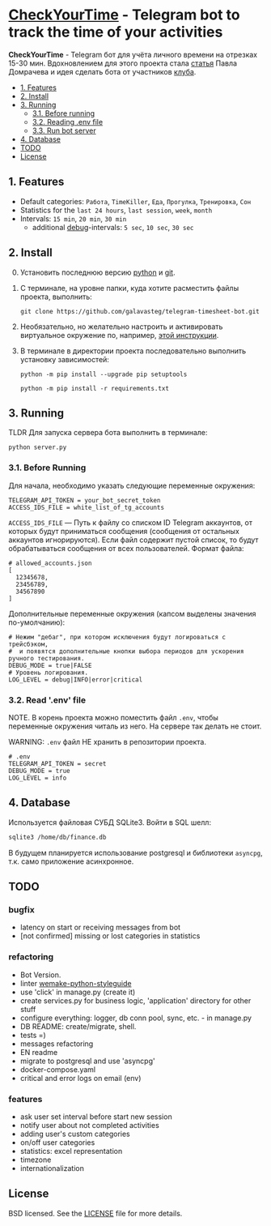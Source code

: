 # [CheckYourTime](http://t.me/checkyourtime_bot) - Telegram bot to track the time of your activities

**CheckYourTime** - Telegram бот для учёта личного времени на отрезках 15-30 мин.
Вдохновлением для этого проекта стала [статья](https://vc.ru/life/143273-12-mesyacev-vedu-pochasovoy-uchet-svoih-del-s-pomoshchyu-timesheets-rasskazyvayu-k-chemu-eto-v-itoge-privelo)
Павла Домрачева и идея сделать бота от участников [клуба](https://titanman.ru/).


- [1. Features](#1-features)
- [2. Install](#2-install)
- [3. Running](#3-before-running)
    - [3.1. Before running](#31-before-running)
    - [3.2. Reading .env file](#32-reading-env-file)
    - [3.3. Run bot server](#33-run-bot-server)
- [4. Database](#4-database)
- [TODO](#todo)
- [License](#license)

## 1. Features

- Default categories: `Работа`, `TimeKiller`, `Еда`, `Прогулка`, `Тренировка`, `Сон`
- Statistics for the `last 24 hours`, `last session`, `week`, `month`
- Intervals: `15 min`, `20 min`, `30 min`
    - additional [debug](#3-1-before-running)-intervals: `5 sec`, `10 sec`, `30 sec`


## 2. Install
0. Установить последнюю версию [python](https://www.python.org/downloads/) и [git](https://git-scm.com/downloads).
1. С терминале, на уровне папки, куда хотите расместить файлы проекта, выполнить:
 
    `git clone https://github.com/galavasteg/telegram-timesheet-bot.git`

3. Необязательно, но желательно настроить и активировать виртуальное окружение по, например, [этой инструкции](https://python-scripts.com/virtualenv).
4. В терминале в директории проекта последовательно выполнить установку зависимостей:
    
    `python -m pip install --upgrade pip setuptools`
    
    `python -m pip install -r requirements.txt`


## 3. Running
TLDR Для запуска сервера бота выполнить в терминале:

`python server.py`

### 3.1. Before Running
Для начала, необходимо указать следующие переменные окружения:
```
TELEGRAM_API_TOKEN = your_bot_secret_token
ACCESS_IDS_FILE = white_list_of_tg_accounts
```
`ACCESS_IDS_FILE` — Путь к файлу со списком ID Telegram аккаунтов, от которых будут приниматься
сообщения (сообщения от остальных аккаунтов игнорируются).
Если файл содержит пустой список, то будут обрабатываться сообщения от всех пользователей. Формат файла:

```
# allowed_accounts.json
[
  12345678,
  23456789,
  34567890
]
```

Дополнительные переменные окружения (капсом выделены значения по-умолчанию):
```
# Hежим "дебаг", при котором исключения будут логироваться с трейсбэком,
#  и появятся дополнительные кнопки выбора периодов для ускорения ручного тестирования. 
DEBUG_MODE = true|FALSE
# Уровень логирования.
LOG_LEVEL = debug|INFO|error|critical
```

### 3.2. Read '.env' file
NOTE. В корень проекта можно поместить файл `.env`, чтобы переменные окружения читаль из него.
На сервере так делать не стоит.

WARNING: `.env` файл НЕ хранить в репозитории проекта.
```
# .env
TELEGRAM_API_TOKEN = secret
DEBUG_MODE = true
LOG_LEVEL = info
```


## 4. Database
Используется файловая СУБД SQLite3. Войти в SQL шелл:

```bash
sqlite3 /home/db/finance.db
```

В будущем планируется использование postgresql и библиотеки `asyncpg`, т.к. само приложение асинхронное.

## TODO
### bugfix
- latency on start or receiving messages from bot
- [not confirmed] missing or lost categories in statistics

### refactoring
- Bot Version.
- linter [wemake-python-styleguide](https://wemake-python-stylegui.de/en/latest/)
- use 'click' in manage.py (create it)
- create services.py for business logic, 'application' directory for other stuff
- configure everything: logger, db conn pool, sync, etc. - in manage.py
- DB README: create/migrate, shell.
- tests =)
- messages refactoring
- EN readme
- migrate to postgresql and use 'asyncpg'
- docker-compose.yaml
- critical and error logs on email (env)

### features
- ask user set interval before start new session
- notify user about not completed activities
- adding user's custom categories
- on/off user categories
- statistics: excel representation
- timezone
- internationalization


## License
BSD licensed. See the
[LICENSE](https://github.com/galavasteg/telegram-timesheet-bot/blob/master/LICENSE) file
for more details.
